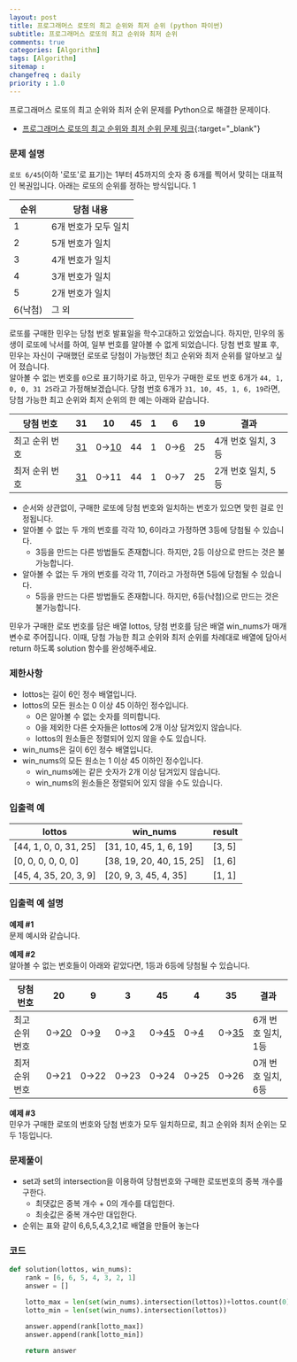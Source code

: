 ```yaml
---
layout: post
title: 프로그래머스 로또의 최고 순위와 최저 순위 (python 파이썬)
subtitle: 프로그래머스 로또의 최고 순위와 최저 순위
comments: true
categories: [Algorithm]
tags: [Algorithm]
sitemap :
changefreq : daily
priority : 1.0
---
```

프로그래머스 로또의 최고 순위와 최저 순위 문제를 Python으로 해결한 문제이다.  

* [프로그래머스 로또의 최고 순위와 최저 순위 문제 링크](https://programmers.co.kr/learn/courses/30/lessons/77484){:target="_blank"}


### 문제 설명
```로또 6/45```(이하 '로또'로 표기)는 1부터 45까지의 숫자 중 6개를 찍어서 맞히는 대표적인 복권입니다. 아래는 로또의 순위를 정하는 방식입니다. 1

|순위|당첨 내용|
|-----|-----|
|1|6개 번호가 모두 일치|
|2|5개 번호가 일치|
|3|4개 번호가 일치|
|4|3개 번호가 일치|
|5|2개 번호가 일치|
|6(낙첨)|그 외|

로또를 구매한 민우는 당첨 번호 발표일을 학수고대하고 있었습니다. 하지만, 민우의 동생이 로또에 낙서를 하여, 일부 번호를 알아볼 수 없게 되었습니다. 당첨 번호 발표 후, 민우는 자신이 구매했던 로또로 당첨이 가능했던 최고 순위와 최저 순위를 알아보고 싶어 졌습니다.  
알아볼 수 없는 번호를 ```0```으로 표기하기로 하고, 민우가 구매한 로또 번호 6개가 ```44, 1, 0, 0, 31 25```라고 가정해보겠습니다. 당첨 번호 6개가 ```31, 10, 45, 1, 6, 19```라면, 당첨 가능한 최고 순위와 최저 순위의 한 예는 아래와 같습니다.

|당첨 번호|31|10|45|1|6|19|결과|
|-----|-----|-----|-----|-----|-----|-----|-----|
|최고 순위 번호|<u>31</u>|0→<u>10</u>|44|1|0→<u>6</u>|25|4개 번호 일치, 3등|
|최저 순위 번호|<u>31</u>|0→11|44|1|0→7|25|2개 번호 일치, 5등|


* 순서와 상관없이, 구매한 로또에 당첨 번호와 일치하는 번호가 있으면 맞힌 걸로 인정됩니다.
* 알아볼 수 없는 두 개의 번호를 각각 10, 6이라고 가정하면 3등에 당첨될 수 있습니다.
    * 3등을 만드는 다른 방법들도 존재합니다. 하지만, 2등 이상으로 만드는 것은 불가능합니다.
* 알아볼 수 없는 두 개의 번호를 각각 11, 7이라고 가정하면 5등에 당첨될 수 있습니다.
    * 5등을 만드는 다른 방법들도 존재합니다. 하지만, 6등(낙첨)으로 만드는 것은 불가능합니다.

민우가 구매한 로또 번호를 담은 배열 lottos, 당첨 번호를 담은 배열 win_nums가 매개변수로 주어집니다. 이때, 당첨 가능한 최고 순위와 최저 순위를 차례대로 배열에 담아서 return 하도록 solution 함수를 완성해주세요.


### 제한사항
* lottos는 길이 6인 정수 배열입니다.
* lottos의 모든 원소는 0 이상 45 이하인 정수입니다.
    * 0은 알아볼 수 없는 숫자를 의미합니다.
    * 0을 제외한 다른 숫자들은 lottos에 2개 이상 담겨있지 않습니다.
    * lottos의 원소들은 정렬되어 있지 않을 수도 있습니다.
* win_nums은 길이 6인 정수 배열입니다.
* win_nums의 모든 원소는 1 이상 45 이하인 정수입니다.
    * win_nums에는 같은 숫자가 2개 이상 담겨있지 않습니다.
    * win_nums의 원소들은 정렬되어 있지 않을 수도 있습니다.


### 입출력 예

|lottos|win_nums|result|
|-----|-----|-----|
|[44, 1, 0, 0, 31, 25]|[31, 10, 45, 1, 6, 19]|[3, 5]|
|[0, 0, 0, 0, 0, 0]|[38, 19, 20, 40, 15, 25]|[1, 6]|
|[45, 4, 35, 20, 3, 9]|[20, 9, 3, 45, 4, 35]|[1, 1]|


### 입출력 예 설명
**예제 #1**  
문제 예시와 같습니다.

**예제 #2**  
알아볼 수 없는 번호들이 아래와 같았다면, 1등과 6등에 당첨될 수 있습니다.

|당첨 번호|20|9|3|45|4|35|결과|
|------|-----|-----|-----|-----|-----|-----|-----|
|최고 순위 번호|0→<u>20</u>|0→<u>9</u>|0→<u>3</u>|0→<u>45</u>|0→<u>4</u>|0→<u>35</u>|6개 번호 일치, 1등|
|최저 순위 번호|0→21|0→22|0→23|0→24|0→25|0→26|0개 번호 일치, 6등|

**예제 #3**  
민우가 구매한 로또의 번호와 당첨 번호가 모두 일치하므로, 최고 순위와 최저 순위는 모두 1등입니다.


### 문제풀이
* set과 set의 intersection을 이용하여 당첨번호와 구매한 로또번호의 중복 개수를 구한다.
    * 최댓값은 중복 개수 + 0의 개수를 대입한다.
    * 최솟값은 중복 개수만 대입한다.
* 순위는 표와 같이 6,6,5,4,3,2,1로 배열을 만들어 놓는다

### 코드
```python
def solution(lottos, win_nums):
    rank = [6, 6, 5, 4, 3, 2, 1]
    answer = []

    lotto_max = len(set(win_nums).intersection(lottos))+lottos.count(0)
    lotto_min = len(set(win_nums).intersection(lottos))

    answer.append(rank[lotto_max])
    answer.append(rank[lotto_min])

    return answer
```
